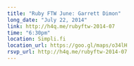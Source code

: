 ```yaml
---
title: "Ruby FTW June: Garrett Dimon"
long_date: "July 22, 2014"
link: http://h4q.me/rubyftw-2014-07
time: "6:30pm"
location: Simpli.fi
location_url: https://goo.gl/maps/o34lH
rsvp_url: http://h4q.me/rubyftw-2014-07
---
```

